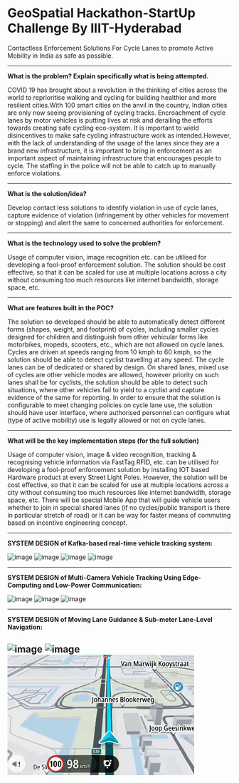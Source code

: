 # GeoSpatial Hackathon-StartUp Challenge By IIIT-Hyderabad
Contactless Enforcement Solutions For Cycle Lanes to promote Active Mobility in India as safe as possible.

-------------------------------------------------------------------

**What is the problem? Explain specifically what is being attempted.**

COVID 19 has brought about a revolution in the thinking of cities across the world to reprioritise walking and cycling for building healthier and more resilient cities.With 100 smart cities on the anvil in the country, Indian cities are only now seeing provisioning of cycling tracks. Encroachment of cycle lanes by motor vehicles is putting lives at risk and derailing the efforts towards creating safe cycling eco-system. It is important to wield disincentives to make safe cycling infrastructure work as intended.However, with the lack of understanding of the usage of the lanes since they are a brand new infrastructure, it is important to bring in enforcement as an important aspect of maintaining infrastructure that encourages people to cycle. The staffing in the police will not be able to catch up to manually enforce violations.

-------------------------------------------------------------------

**What is the solution/idea?**

Develop contact less solutions to identify violation in use of cycle lanes, capture evidence of violation (infringement by other vehicles for movement or stopping) and alert the same to concerned authorities for enforcement.

-------------------------------------------------------------------

**What is the technology used to solve the problem?**

Usage of computer vision, image recognition etc. can be utilised for developing a fool-proof enforcement solution. The solution should be cost effective, so that it can be scaled for use at multiple locations across a city without consuming too much resources like internet bandwidth, storage space, etc.

-------------------------------------------------------------------

**What are features built in the POC?**

The solution so developed should be able to automatically detect different forms (shapes, weight, and footprint) of cycles, including smaller cycles designed for children and distinguish from other vehicular forms like motorbikes, mopeds, scooters, etc., which are not allowed on cycle lanes. Cycles are driven at speeds ranging from 10 kmph to 60 kmph, so the solution should be able to detect cyclist travelling at any speed. The cycle lanes can be of dedicated or shared by design. On shared lanes, mixed use of cycles are other vehicle modes are allowed, however priority on such lanes shall be for cyclists, the solution should be able to detect such situations, where other vehicles fail to yield to a cyclist and capture evidence of the same for reporting. In order to ensure that the solution is configurable to meet changing policies on cycle lane use, the solution should have user interface, where authorised personnel can configure what (type of active mobility) use is legally allowed or not on cycle lanes.

-------------------------------------------------------------------

**What will be the key implementation steps (for the full solution)**

Usage of computer vision, image & video recognition, tracking & recognising vehicle information via FastTag RFID, etc. can be utilised for developing a fool-proof enforcement solution by installing IOT based Hardware product at every Street Light Poles. However, the solution will be cost effective, so that it can be scaled for use at multiple locations across a city without consuming too much resources like internet bandwidth, storage space, etc. There will be special Mobile App that will guide vehicle users whether to join in special shared lanes (if no cycles/public transport is there in particular stretch of road) or it can be way for faster means of commuting based on incentive engineering concept.

-------------------------------------------------------------------

**SYSTEM DESIGN of Kafka-based real-time vehicle tracking system:**

![image](https://user-images.githubusercontent.com/108155749/227736262-3f6431aa-7153-47fd-bd94-303f4867fa48.png)
![image](https://user-images.githubusercontent.com/108155749/227736595-b18bac48-2c63-4a33-8f6d-eeff0650f950.png)
![image](https://user-images.githubusercontent.com/108155749/227736364-46f9d0b2-4240-4d98-a644-36dd389debce.png)
![image](https://user-images.githubusercontent.com/108155749/227736455-58314b3a-65fc-441b-96d9-e5b27f87cb8f.png)

-------------------------------------------------------------------

**SYSTEM DESIGN of Multi-Camera Vehicle Tracking Using Edge-Computing and Low-Power Communication:**

![image](https://user-images.githubusercontent.com/108155749/227736684-cedb67e8-1f2e-4f6d-936a-3e8741a9984b.png)
![image](https://user-images.githubusercontent.com/108155749/227736746-40b2dc47-1672-4eae-ab47-7f04bb38a056.png)
![image](https://user-images.githubusercontent.com/108155749/227737405-82927e39-addd-4aef-b900-360eefbc158e.png)

-------------------------------------------------------------------

**SYSTEM DESIGN of Moving Lane Guidance & Sub-meter Lane-Level Navigation:**

![image](https://user-images.githubusercontent.com/108155749/227737068-a209ca1e-1763-4ce1-a83e-cde595a1d8bf.png)
![image](https://user-images.githubusercontent.com/108155749/227737106-438139b2-e91e-4527-a78d-051d12d0f585.png)
![](https://github.com/hamarachaudhuri/GeoSpatial_Hackathon-StartUp_Challenge_By_IIIT-Hyderabad/blob/main/MLG.gif)
-------------------------------------------------------------------
